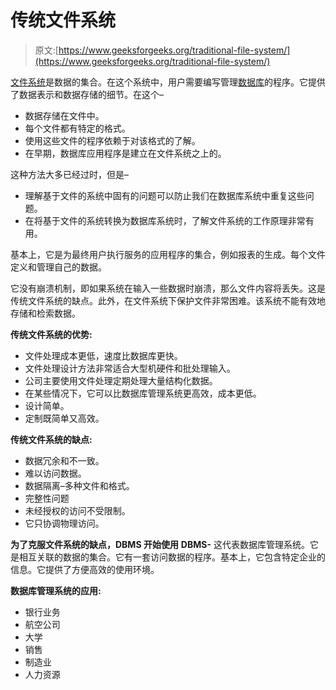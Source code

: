 # 传统文件系统

> 原文:[https://www.geeksforgeeks.org/traditional-file-system/](https://www.geeksforgeeks.org/traditional-file-system/)

[文件系统](https://www.geeksforgeeks.org/advantages-of-dbms-over-file-system/)是数据的集合。在这个系统中，用户需要编写管理[数据库](https://www.geeksforgeeks.org/what-is-database/)的程序。它提供了数据表示和数据存储的细节。在这个–

*   数据存储在文件中。
*   每个文件都有特定的格式。
*   使用这些文件的程序依赖于对该格式的了解。
*   在早期，数据库应用程序是建立在文件系统之上的。

这种方法大多已经过时，但是–

*   理解基于文件的系统中固有的问题可以防止我们在数据库系统中重复这些问题。
*   在将基于文件的系统转换为数据库系统时，了解文件系统的工作原理非常有用。

基本上，它是为最终用户执行服务的应用程序的集合，例如报表的生成。每个文件定义和管理自己的数据。

它没有崩溃机制，即如果系统在输入一些数据时崩溃，那么文件内容将丢失。这是传统文件系统的缺点。此外，在文件系统下保护文件非常困难。该系统不能有效地存储和检索数据。

**传统文件系统的优势:**

*   文件处理成本更低，速度比数据库更快。
*   文件处理设计方法非常适合大型机硬件和批处理输入。
*   公司主要使用文件处理定期处理大量结构化数据。
*   在某些情况下，它可以比数据库管理系统更高效，成本更低。
*   设计简单。
*   定制既简单又高效。

**传统文件系统的缺点:**

*   数据冗余和不一致。
*   难以访问数据。
*   数据隔离–多种文件和格式。
*   完整性问题
*   未经授权的访问不受限制。
*   它只协调物理访问。

**为了克服文件系统的缺点，DBMS 开始使用**
**DBMS-** 这代表数据库管理系统。它是相互关联的数据的集合。它有一套访问数据的程序。基本上，它包含特定企业的信息。它提供了方便高效的使用环境。

**数据库管理系统的应用:**

*   银行业务
*   航空公司
*   大学
*   销售
*   制造业
*   人力资源